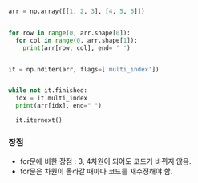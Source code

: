 ```python

arr = np.array([[1, 2, 3], [4, 5, 6]])


for row in range(0, arr.shape[0]):
  for col in range(0, arr.shape[1]):
	print(arr[row, col], end= ' ')
```

```python

it = np.nditer(arr, flags=['multi_index'])


while not it.finished:
  idx = it.multi_index
  print(arr[idx], end=" ")

  it.iternext() 

```

### 장점
- for문에 비한 장점 : 3, 4차원이 되어도 코드가 바뀌지 않음.
- for문은 차원이 올라갈 때마다 코드를 재수정해야 함. 



